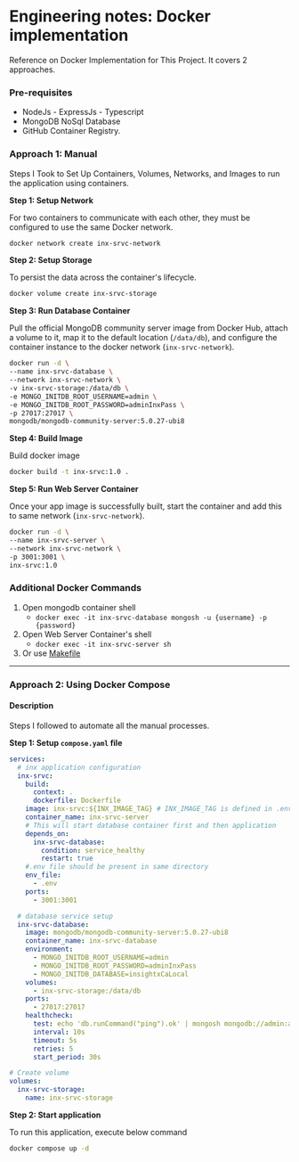 # Engineering notes: Docker implementation

Reference on Docker Implementation for This Project. It covers 2 approaches.

### Pre-requisites

- NodeJs - ExpressJs - Typescript
- MongoDB NoSql Database
- GitHub Container Registry.

### Approach 1: Manual

Steps I Took to Set Up Containers, Volumes, Networks, and Images to run the application using containers.

**Step 1: Setup Network**

For two containers to communicate with each other, they must be configured to use the same Docker network.

```bash
docker network create inx-srvc-network
```

**Step 2: Setup Storage**

To persist the data across the container's lifecycle.

```bash
docker volume create inx-srvc-storage
```

**Step 3: Run Database Container**

Pull the official MongoDB community server image from Docker Hub, attach a volume to it, map it to the default location (`/data/db`), and configure the container instance to the docker network (`inx-srvc-network`).

```bash
docker run -d \
--name inx-srvc-database \
--network inx-srvc-network \
-v inx-srvc-storage:/data/db \
-e MONGO_INITDB_ROOT_USERNAME=admin \
-e MONGO_INITDB_ROOT_PASSWORD=adminInxPass \
-p 27017:27017 \
mongodb/mongodb-community-server:5.0.27-ubi8
```

**Step 4: Build Image**

Build docker image

```bash
docker build -t inx-srvc:1.0 .
```

**Step 5: Run Web Server Container**

Once your app image is successfully built, start the container and add this to same network (`inx-srvc-network`).

```bash
docker run -d \
--name inx-srvc-server \
--network inx-srvc-network \
-p 3001:3001 \
inx-srvc:1.0
```

### Additional Docker Commands

1. Open mongodb container shell
   - `docker exec -it inx-srvc-database mongosh -u {username} -p {password}`
2. Open Web Server Container's shell
   - `docker exec -it inx-srvc-server sh`
3. Or use [Makefile](/Makefile)

---

### Approach 2: Using Docker Compose

#### Description

Steps I followed to automate all the manual processes.

**Step 1: Setup `compose.yaml` file**

```yaml
services:
  # inx application configuration
  inx-srvc:
    build:
      context: .
      dockerfile: Dockerfile
    image: inx-srvc:${INX_IMAGE_TAG} # INX_IMAGE_TAG is defined in .env file
    container_name: inx-srvc-server
    # This will start database container first and then application
    depends_on:
      inx-srvc-database:
        condition: service_healthy
        restart: true
    #.env file should be present in same directory
    env_file:
      - .env
    ports:
      - 3001:3001

  # database service setup
  inx-srvc-database:
    image: mongodb/mongodb-community-server:5.0.27-ubi8
    container_name: inx-srvc-database
    environment:
      - MONGO_INITDB_ROOT_USERNAME=admin
      - MONGO_INITDB_ROOT_PASSWORD=adminInxPass
      - MONGO_INITDB_DATABASE=insightxCaLocal
    volumes:
      - inx-srvc-storage:/data/db
    ports:
      - 27017:27017
    healthcheck:
      test: echo 'db.runCommand("ping").ok' | mongosh mongodb://admin:adminInxPass@localhost:27017/admin --quiet
      interval: 10s
      timeout: 5s
      retries: 5
      start_period: 30s

# Create volume
volumes:
  inx-srvc-storage:
    name: inx-srvc-storage
```

**Step 2: Start application**

To run this application, execute below command

```bash
docker compose up -d
```
